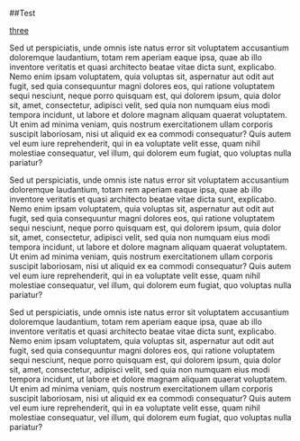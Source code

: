 ##Test

<a href="#c3">three</a>

<p id="c1">Sed ut perspiciatis, unde omnis iste natus error sit voluptatem accusantium doloremque laudantium, totam rem aperiam eaque ipsa, 
quae ab illo inventore veritatis et quasi architecto beatae vitae dicta sunt, explicabo. Nemo enim ipsam voluptatem, quia voluptas sit, 
aspernatur aut odit aut fugit, sed quia consequuntur magni dolores eos, qui ratione voluptatem sequi nesciunt, neque porro quisquam est, qui
dolorem ipsum, quia dolor sit, amet, consectetur, adipisci velit, sed quia non numquam eius modi tempora incidunt, ut labore et dolore magnam 
aliquam quaerat voluptatem. Ut enim ad minima veniam, quis nostrum exercitationem ullam corporis suscipit laboriosam, nisi ut aliquid ex ea commodi 
consequatur? Quis autem vel eum iure reprehenderit, qui in ea voluptate velit esse, quam nihil molestiae consequatur, vel illum, qui dolorem eum fugiat, 
quo voluptas nulla pariatur?</p>

<p id="c2">Sed ut perspiciatis, unde omnis iste natus error sit voluptatem accusantium doloremque laudantium, totam rem aperiam eaque ipsa, 
quae ab illo inventore veritatis et quasi architecto beatae vitae dicta sunt, explicabo. Nemo enim ipsam voluptatem, quia voluptas sit, 
aspernatur aut odit aut fugit, sed quia consequuntur magni dolores eos, qui ratione voluptatem sequi nesciunt, neque porro quisquam est, qui
dolorem ipsum, quia dolor sit, amet, consectetur, adipisci velit, sed quia non numquam eius modi tempora incidunt, ut labore et dolore magnam 
aliquam quaerat voluptatem. Ut enim ad minima veniam, quis nostrum exercitationem ullam corporis suscipit laboriosam, nisi ut aliquid ex ea commodi 
consequatur? Quis autem vel eum iure reprehenderit, qui in ea voluptate velit esse, quam nihil molestiae consequatur, vel illum, qui dolorem eum fugiat, 
quo voluptas nulla pariatur?</p>

<p id="c3">Sed ut perspiciatis, unde omnis iste natus error sit voluptatem accusantium doloremque laudantium, totam rem aperiam eaque ipsa, 
quae ab illo inventore veritatis et quasi architecto beatae vitae dicta sunt, explicabo. Nemo enim ipsam voluptatem, quia voluptas sit, 
aspernatur aut odit aut fugit, sed quia consequuntur magni dolores eos, qui ratione voluptatem sequi nesciunt, neque porro quisquam est, qui
dolorem ipsum, quia dolor sit, amet, consectetur, adipisci velit, sed quia non numquam eius modi tempora incidunt, ut labore et dolore magnam 
aliquam quaerat voluptatem. Ut enim ad minima veniam, quis nostrum exercitationem ullam corporis suscipit laboriosam, nisi ut aliquid ex ea commodi 
consequatur? Quis autem vel eum iure reprehenderit, qui in ea voluptate velit esse, quam nihil molestiae consequatur, vel illum, qui dolorem eum fugiat, 
quo voluptas nulla pariatur?</p>
